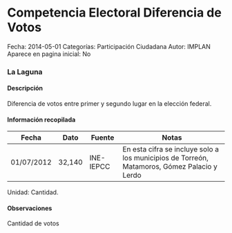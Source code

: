 Competencia Electoral Diferencia de Votos
=====

Fecha: 2014-05-01
Categorías: Participación Ciudadana
Autor: IMPLAN
Aparece en pagina inicial: No

### La Laguna

#### Descripción

Diferencia de votos entre primer y segundo lugar en la elección federal.

#### Información recopilada

<table class="table table-hover table-bordered matriz">
  <thead>
    <tr><th>Fecha</th><th>Dato</th><th>Fuente</th><th>Notas</th></tr>
  </thead>
  <tbody>
    <tr><td class="centrado">01/07/2012</td><td class="derecha">32,140</td><td>INE-IEPCC</td><td>En esta cifra se incluye solo a los municipios de Torreón, Matamoros, Gómez Palacio y Lerdo</td></tr>
  </tbody>
</table>

Unidad: Cantidad.

#### Observaciones

Cantidad de votos
